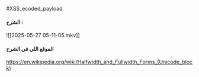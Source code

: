 #XSS_ecoded_payload
#### الشرح :

![[2025-05-27 05-11-05.mkv]]
#### الموقع اللي في الشرح 
https://en.wikipedia.org/wiki/Halfwidth_and_Fullwidth_Forms_(Unicode_block)

